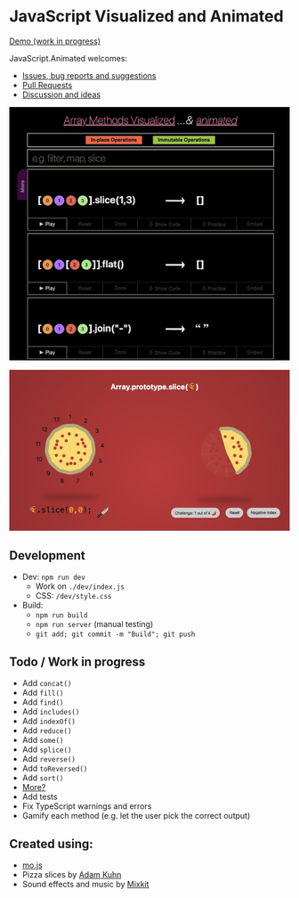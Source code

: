 # JavaScript Visualized and Animated

[Demo (work in progress)](https://in-tech-gration.github.io/JavaScript.Animated/)

JavaScript.Animated welcomes:

- [Issues, bug reports and suggestions](https://github.com/in-tech-gration/JavaScript.Animated/issues)
- [Pull Requests](https://github.com/in-tech-gration/JavaScript.Animated/pulls)
- [Discussion and ideas](https://github.com/in-tech-gration/JavaScript.Animated/discussions)

[![](./assets/array.methods.visualized.jpg)](https://in-tech-gration.github.io/JavaScript.Animated/dev/index.html)

[![](./assets/array.pizza.slice.jpg)](https://in-tech-gration.github.io/JavaScript.Animated/pizza-slice/index.html)

## Development

  - Dev: `npm run dev`
    - Work on `./dev/index.js`
    - CSS: `/dev/style.css`
  - Build: 
    - `npm run build`
    - `npm run server` (manual testing)
    - `git add; git commit -m "Build"; git push`

## Todo / Work in progress

  - Add `concat()`
  - Add `fill()`
  - Add `find()`
  - Add `includes()`
  - Add `indexOf()`
  - Add `reduce()`
  - Add `some()`
  - Add `splice()`
  - Add `reverse()`
  - Add `toReversed()`
  - Add `sort()`
  - [More?](https://developer.mozilla.org/en-US/docs/Web/JavaScript/Reference/Global_Objects/Array#instance_methods)
  - Add tests
  - Fix TypeScript warnings and errors
  - Gamify each method (e.g. let the user pick the correct output)

## Created using:

  - [mo.js](https://mojs.github.io/)
  - Pizza slices by [Adam Kuhn](https://codepen.io/cobra_winfrey/pen/ygojOG)
  - Sound effects and music by [Mixkit](https://mixkit.co/)


